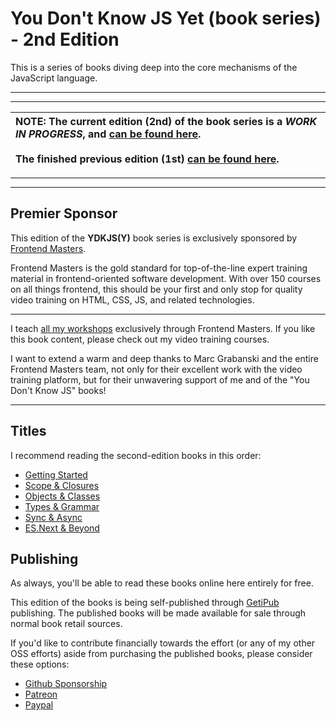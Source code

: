 # You Don't Know JS Yet (book series) - 2nd Edition

This is a series of books diving deep into the core mechanisms of the JavaScript language.

----
----

| NOTE: The current edition (2nd) of the book series is a *WORK IN PROGRESS*, and [can be found here](https://github.com/getify/You-Dont-Know-JS/blob/2nd-ed/README.md).<br><br>The finished previous edition (1st) [can be found here](https://github.com/getify/You-Dont-Know-JS/tree/1st-ed/README.md). |
| :--- |

----
----

## Premier Sponsor

This edition of the **YDKJS(Y)** book series is exclusively sponsored by [Frontend Masters](https://frontendmasters.com).

Frontend Masters is the gold standard for top-of-the-line expert training material in frontend-oriented software development. With over 150 courses on all things frontend, this should be your first and only stop for quality video training on HTML, CSS, JS, and related technologies.

----

I teach [all my workshops](https://frontendmasters.com/kyle-simpson) exclusively through Frontend Masters. If you like this book content, please check out my video training courses.

I want to extend a warm and deep thanks to Marc Grabanski and the entire Frontend Masters team, not only for their excellent work with the video training platform, but for their unwavering support of me and of the "You Don't Know JS" books!

----

## Titles

I recommend reading the second-edition books in this order:

* [Getting Started](https://github.com/getify/You-Dont-Know-JS/tree/2nd-ed/getting-started/README.md)
* [Scope & Closures](https://github.com/getify/You-Dont-Know-JS/tree/2nd-ed/scope-closures/README.md)
* [Objects & Classes](https://github.com/getify/You-Dont-Know-JS/tree/2nd-ed/objects-classes/README.md)
* [Types & Grammar](https://github.com/getify/You-Dont-Know-JS/tree/2nd-ed/types-grammar/README.md)
* [Sync & Async](https://github.com/getify/You-Dont-Know-JS/tree/2nd-ed/sync-async/README.md)
* [ES.Next & Beyond](https://github.com/getify/You-Dont-Know-JS/tree/2nd-ed/es-next-beyond/README.md)

## Publishing

As always, you'll be able to read these books online here entirely for free.

This edition of the books is being self-published through [GetiPub](https://geti.pub) publishing. The published books will be made available for sale through normal book retail sources.

If you'd like to contribute financially towards the effort (or any of my other OSS efforts) aside from purchasing the published books, please consider these options:

* [Github Sponsorship](https://github.com/users/getify/sponsorship)
* [Patreon](https://www.patreon.com/getify)
* [Paypal](https://www.paypal.me/getify)
